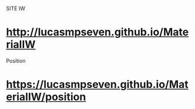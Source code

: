 
SITE IW
# http://lucasmpseven.github.io/MaterialIW

Position
# https://lucasmpseven.github.io/MaterialIW/position
